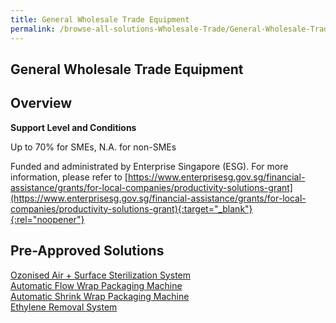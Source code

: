 ```yaml
---
title: General Wholesale Trade Equipment
permalink: /browse-all-solutions-Wholesale-Trade/General-Wholesale-Trade-Equipment
---
```


## General Wholesale Trade Equipment
## Overview

**Support Level and Conditions**

Up to 70% for SMEs, N.A. for non-SMEs

Funded and administrated by Enterprise Singapore (ESG). For more information, please refer to
[https://www.enterprisesg.gov.sg/financial-assistance/grants/for-local-companies/productivity-solutions-grant](https://www.enterprisesg.gov.sg/financial-assistance/grants/for-local-companies/productivity-solutions-grant){:target="_blank"}{:rel="noopener"}

## Pre-Approved Solutions

<a href='/productivity-solutions-grant/solutionrepo/solution82' target='_blank'>Ozonised Air + Surface Sterilization System</a><br>
<a href='/productivity-solutions-grant/solutionrepo/solution1988' target='_blank'>Automatic Flow Wrap Packaging Machine</a><br>
<a href='/productivity-solutions-grant/solutionrepo/solution1989' target='_blank'>Automatic Shrink Wrap Packaging Machine</a><br>
<a href='/productivity-solutions-grant/solutionrepo/solution2003' target='_blank'>Ethylene Removal System</a><br>
